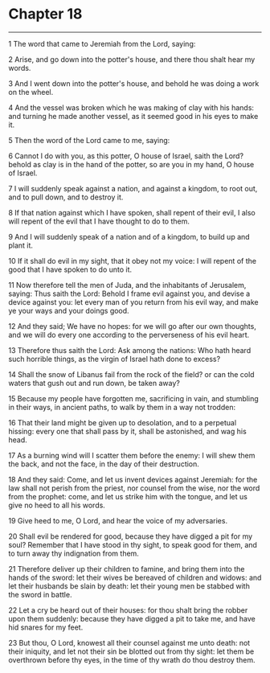 # Chapter 18

***

1 The word that came to Jeremiah from the Lord, saying:

2 Arise, and go down into the potter's house, and there thou shalt hear my words.

3 And I went down into the potter's house, and behold he was doing a work on the wheel.

4 And the vessel was broken which he was making of clay with his hands: and turning he made another vessel, as it seemed good in his eyes to make it.

5 Then the word of the Lord came to me, saying:

6 Cannot I do with you, as this potter, O house of Israel, saith the Lord? behold as clay is in the hand of the potter, so are you in my hand, O house of Israel.

7 I will suddenly speak against a nation, and against a kingdom, to root out, and to pull down, and to destroy it.

8 If that nation against which I have spoken, shall repent of their evil, I also will repent of the evil that I have thought to do to them.

9 And I will suddenly speak of a nation and of a kingdom, to build up and plant it.

10 If it shall do evil in my sight, that it obey not my voice: I will repent of the good that I have spoken to do unto it.

11 Now therefore tell the men of Juda, and the inhabitants of Jerusalem, saying: Thus saith the Lord: Behold I frame evil against you, and devise a device against you: let every man of you return from his evil way, and make ye your ways and your doings good.

12 And they said; We have no hopes: for we will go after our own thoughts, and we will do every one according to the perverseness of his evil heart.

13 Therefore thus saith the Lord: Ask among the nations: Who hath heard such horrible things, as the virgin of Israel hath done to excess?

14 Shall the snow of Libanus fail from the rock of the field? or can the cold waters that gush out and run down, be taken away?

15 Because my people have forgotten me, sacrificing in vain, and stumbling in their ways, in ancient paths, to walk by them in a way not trodden:

16 That their land might be given up to desolation, and to a perpetual hissing: every one that shall pass by it, shall be astonished, and wag his head.

17 As a burning wind will I scatter them before the enemy: I will shew them the back, and not the face, in the day of their destruction.

18 And they said: Come, and let us invent devices against Jeremiah: for the law shall not perish from the priest, nor counsel from the wise, nor the word from the prophet: come, and let us strike him with the tongue, and let us give no heed to all his words.

19 Give heed to me, O Lord, and hear the voice of my adversaries.

20 Shall evil be rendered for good, because they have digged a pit for my soul? Remember that I have stood in thy sight, to speak good for them, and to turn away thy indignation from them.

21 Therefore deliver up their children to famine, and bring them into the hands of the sword: let their wives be bereaved of children and widows: and let their husbands be slain by death: let their young men be stabbed with the sword in battle.

22 Let a cry be heard out of their houses: for thou shalt bring the robber upon them suddenly: because they have digged a pit to take me, and have hid snares for my feet.

23 But thou, O Lord, knowest all their counsel against me unto death: not their iniquity, and let not their sin be blotted out from thy sight: let them be overthrown before thy eyes, in the time of thy wrath do thou destroy them.

